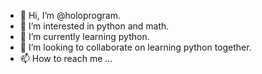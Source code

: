 - 👋 Hi, I’m @holoprogram.
- 👀 I’m interested in python and math.
- 🌱 I’m currently learning python.
- 💞️ I’m looking to collaborate on learning python together.
- 📫 How to reach me ...

<!---
holoprogram/holoprogram is a ✨ special ✨ repository because its `README.md` (this file) appears on your GitHub profile.
You can click the Preview link to take a look at your changes.
--->
